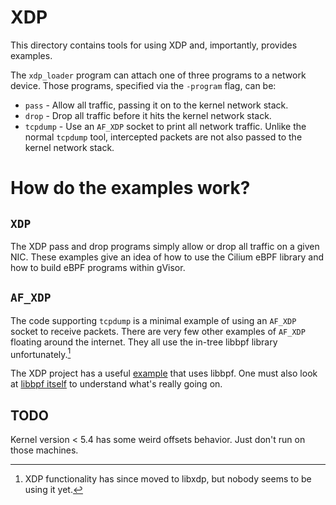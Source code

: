 # XDP

This directory contains tools for using XDP and, importantly, provides examples.

The `xdp_loader` program can attach one of three programs to a network device.
Those programs, specified via the `-program` flag, can be:

-   `pass` - Allow all traffic, passing it on to the kernel network stack.
-   `drop` - Drop all traffic before it hits the kernel network stack.
-   `tcpdump` - Use an `AF_XDP` socket to print all network traffic. Unlike the
    normal `tcpdump` tool, intercepted packets are not also passed to the kernel
    network stack.

# How do the examples work?

## `XDP`

The XDP pass and drop programs simply allow or drop all traffic on a given NIC.
These examples give an idea of how to use the Cilium eBPF library and how to
build eBPF programs within gVisor.

## `AF_XDP`

The code supporting `tcpdump` is a minimal example of using an `AF_XDP` socket
to receive packets. There are very few other examples of `AF_XDP` floating
around the internet. They all use the in-tree libbpf library
unfortunately.[^libxdp]

The XDP project has a useful [example][af_xdp_tutorial] that uses libbpf. One
must also look at [libbpf itself][libbpf] to understand what's really going on.

## TODO

Kernel version < 5.4 has some weird offsets behavior. Just don't run on those
machines.

[af_xdp_tutorial]: https://github.com/xdp-project/xdp-tutorial/tree/master/advanced03-AF_XDP
[libbpf]: https://github.com/torvalds/linux/tree/master/tools/testing/selftests/bpf/xsk.c
[^libxdp]: XDP functionality has since moved to libxdp, but nobody seems to be
    using it yet.
